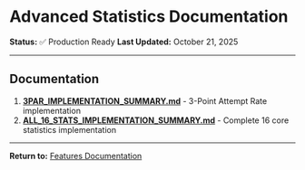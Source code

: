 # Advanced Statistics Documentation

**Status:** ✅ Production Ready
**Last Updated:** October 21, 2025

---

## Documentation

1. **[3PAR_IMPLEMENTATION_SUMMARY.md](3PAR_IMPLEMENTATION_SUMMARY.md)** - 3-Point Attempt Rate implementation
2. **[ALL_16_STATS_IMPLEMENTATION_SUMMARY.md](ALL_16_STATS_IMPLEMENTATION_SUMMARY.md)** - Complete 16 core statistics implementation

---

**Return to:** [Features Documentation](../)
